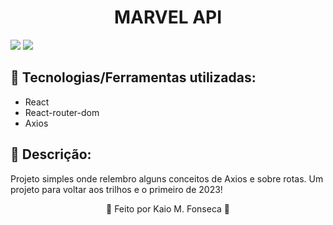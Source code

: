 <h1 align=center> MARVEL API  </h1>

<img src="https://user-images.githubusercontent.com/88200985/215107787-929296a4-d9b0-4ddc-8438-d4fe6f42cad1.JPG"/>
<img src="https://user-images.githubusercontent.com/88200985/215107780-b0fddf72-200f-4b07-9e63-b477a275b395.JPG"/>

## 🤖 Tecnologias/Ferramentas utilizadas:
- React
- React-router-dom 
- Axios

## 🤖 Descrição:

<p>
  Projeto simples onde relembro alguns conceitos de Axios e sobre rotas. Um projeto para voltar aos trilhos e o primeiro de 2023!
</p>

<p align="center">👾 Feito por Kaio M. Fonseca 👾</p>
